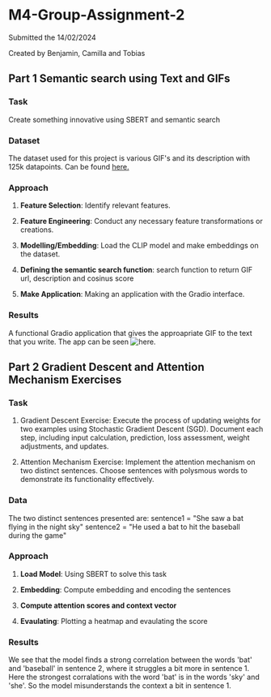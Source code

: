 # M4-Group-Assignment-2
Submitted the 14/02/2024

Created by Benjamin, Camilla and Tobias

## Part 1 Semantic search using Text and GIFs

### Task
Create something innovative using SBERT and semantic search

### Dataset
The dataset used for this project is various GIF's and its description with 125k datapoints. Can be found [here.](https://github.com/raingo/TGIF-Release/archive/master.zip)

### Approach
1. **Feature Selection**: Identify relevant features.

2. **Feature Engineering**: Conduct any necessary feature transformations or creations.

3. **Modelling/Embedding**: Load the CLIP model and make embeddings on the dataset.

4. **Defining the semantic search function**: search function to return GIF url, description and cosinus score
   
5. **Make Application**: Making an application with the Gradio interface.

### Results

A functional Gradio application that gives the approapriate GIF to the text that you write. The app can be seen ![here.]()


## Part 2 Gradient Descent and Attention Mechanism Exercises

### Task
1. Gradient Descent Exercise: Execute the process of updating weights for two examples using Stochastic Gradient Descent (SGD). Document each step, including input calculation, prediction, loss assessment, weight adjustments, and updates.

2. Attention Mechanism Exercise: Implement the attention mechanism on two distinct sentences. Choose sentences with polysmous words to demonstrate its functionality effectively.
### Data
The two distinct sentences presented are:
sentence1 = "She saw a bat flying in the night sky"
sentence2 = "He used a bat to hit the baseball during the game"

### Approach
1. **Load Model**: Using SBERT to solve this task
   
3. **Embedding**: Compute embedding and encoding the sentences
   
5. **Compute attention scores and context vector**
  
7. **Evaulating**: Plotting a heatmap and evaulating the score

### Results
We see that the model finds a strong correlation between the words 'bat' and 'baseball' in sentence 2, where it struggles a bit more in sentence 1. Here the strongest corralations with the word 'bat' is in the words 'sky' and 'she'. So the model misunderstands the context a bit in sentence 1.

